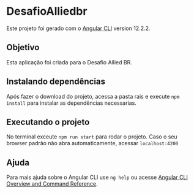 # DesafioAlliedbr

Este projeto foi gerado com o [Angular CLI](https://github.com/angular/angular-cli) version 12.2.2.

## Objetivo

Esta aplicação foi criada para o Desafio Allied BR.

## Instalando dependências

Após fazer o download do projeto, acessa a pasta rais e execute `npm install` para instalar as dependências necessarias.

## Executando o projeto

No terminal exceute `npm run start` para rodar o projeto. Caso o seu browser padrão não abra automaticamente, acessar `localhost:4200`

## Ajuda

Para mais ajuda sobre o Angular CLI use `ng help` ou acesse [Angular CLI Overview and Command Reference](https://angular.io/cli).
